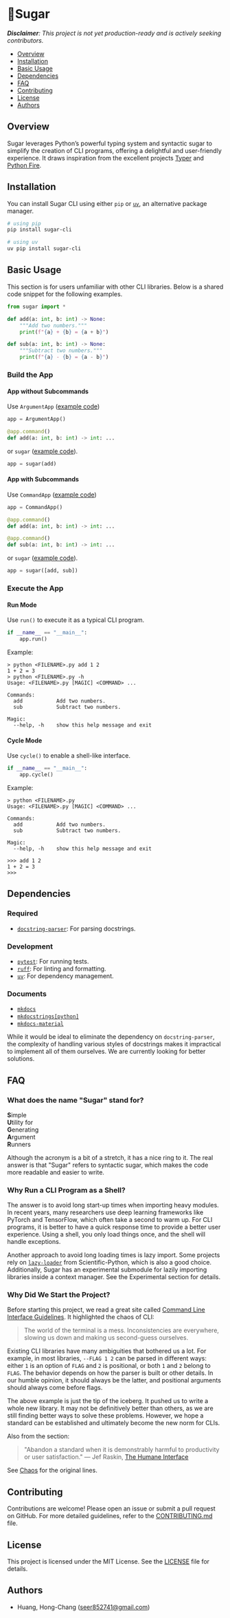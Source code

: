 # 🍬Sugar

***Disclaimer**: This project is not yet production-ready and is actively seeking contributors.*

- [Overview](#overview)
- [Installation](#installation)
- [Basic Usage](#basic-usage)
- [Dependencies](#dependencies)
- [FAQ](#faq)
- [Contributing](#contributing)
- [License](#license)
- [Authors](#authors)

## Overview

Sugar leverages Python’s powerful typing system and syntactic sugar to simplify the creation of CLI programs, offering a delightful and user-friendly experience. It draws inspiration from the excellent projects [Typer](https://github.com/fastapi/typer) and [Python Fire](https://github.com/google/python-fire).

## Installation

You can install Sugar CLI using either `pip` or [`uv`](https://github.com/astral-sh/uv), an alternative package manager.

```sh
# using pip
pip install sugar-cli

# using uv
uv pip install sugar-cli
```

## Basic Usage

This section is for users unfamiliar with other CLI libraries. Below is a shared code snippet for the following examples.

```python
from sugar import *

def add(a: int, b: int) -> None:
    """Add two numbers."""
    print(f"{a} + {b} = {a + b}")

def sub(a: int, b: int) -> None:
    """Subtract two numbers."""
    print(f"{a} - {b} = {a - b}")
```

### Build the App

#### App without Subcommands

Use `ArgumentApp` ([example code](examples/usage_argument_app.py))

```python
app = ArgumentApp()

@app.command()
def add(a: int, b: int) -> int: ...
```

or `sugar` ([example code](examples/usage_without_cmds.py)).

```python
app = sugar(add)
```

#### App with Subcommands

Use `CommandApp` ([example code](examples/usage_command_app.py))

```python
app = CommandApp()

@app.command()
def add(a: int, b: int) -> int: ...

@app.command()
def sub(a: int, b: int) -> int: ...
```

or `sugar` ([example code](examples/usage_with_cmds.py)).

```python
app = sugar([add, sub])
```

### Execute the App

#### Run Mode

Use `run()` to execute it as a typical CLI program.

```python
if __name__ == "__main__":  
    app.run()
```

Example:

```
> python <FILENAME>.py add 1 2
1 + 2 = 3
> python <FILENAME>.py -h
Usage: <FILENAME>.py [MAGIC] <COMMAND> ...

Commands:
  add           Add two numbers.
  sub           Subtract two numbers.

Magic:
  --help, -h    show this help message and exit
```

#### Cycle Mode

Use `cycle()` to enable a shell-like interface.

```python
if __name__ == "__main__":  
    app.cycle()
```

Example:

```
> python <FILENAME>.py  
Usage: <FILENAME>.py [MAGIC] <COMMAND> ...

Commands:
  add           Add two numbers.
  sub           Subtract two numbers.

Magic:
  --help, -h    show this help message and exit

>>> add 1 2
1 + 2 = 3
>>> 
```

## Dependencies

### Required

- [`docstring-parser`](https://github.com/rr-/docstring_parser): For parsing docstrings.

### Development

- [`pytest`](https://github.com/pytest-dev/pytest): For running tests.
- [`ruff`](https://github.com/astral-sh/ruff): For linting and formatting.
- [`uv`](https://github.com/astral-sh/uv): For dependency management.

### Documents

- [`mkdocs`](https://github.com/mkdocs/mkdocs)
- [`mkdocstrings[python]`](https://github.com/mkdocstrings/python)
- [`mkdocs-material`](https://github.com/squidfunk/mkdocs-material)

While it would be ideal to eliminate the dependency on `docstring-parser`, the complexity of handling various styles of docstrings makes it impractical to implement all of them ourselves. We are currently looking for better solutions.

## FAQ

### What does the name "Sugar" stand for?

**S**imple  
**U**tility for  
**G**enerating  
**A**rgument  
**R**unners

Although the acronym is a bit of a stretch, it has a nice ring to it. The real answer is that "Sugar" refers to syntactic sugar, which makes the code more readable and easier to write.

### Why Run a CLI Program as a Shell?

The answer is to avoid long start-up times when importing heavy modules. In recent years, many researchers use deep learning frameworks like PyTorch and TensorFlow, which often take a second to warm up. For CLI programs, it is better to have a quick response time to provide a better user experience. Using a shell, you only load things once, and the shell will handle exceptions.

Another approach to avoid long loading times is lazy import. Some projects rely on [`lazy-loader`](https://github.com/scientific-python/lazy-loader) from Scientific-Python, which is also a good choice. Additionally, Sugar has an experimental submodule for lazily importing libraries inside a context manager. See the Experimental section for details.

### Why Did We Start the Project?

Before starting this project, we read a great site called [Command Line Interface Guidelines](https://clig.dev). It highlighted the chaos of CLI:

> The world of the terminal is a mess. Inconsistencies are everywhere, slowing us down and making us second-guess ourselves.

Existing CLI libraries have many ambiguities that bothered us a lot. For example, in most libraries, `--FLAG 1 2` can be parsed in different ways: either `1` is an option of `FLAG` and `2` is positional, or both `1` and `2` belong to `FLAG`. The behavior depends on how the parser is built or other details. In our humble opinion, it should always be the latter, and positional arguments should always come before flags.

The above example is just the tip of the iceberg. It pushed us to write a whole new library. It may not be definitively better than others, as we are still finding better ways to solve these problems. However, we hope a standard can be established and ultimately become the new norm for CLIs.

Also from the section:

> "Abandon a standard when it is demonstrably harmful to productivity or user satisfaction." — Jef Raskin, [The Humane Interface](https://en.wikipedia.org/wiki/The_Humane_Interface)

See [Chaos](https://clig.dev/#chaos) for the original lines.

## Contributing

Contributions are welcome! Please open an issue or submit a pull request on GitHub. For more detailed guidelines, refer to the [CONTRIBUTING.md](.github/CONTRIBUTING.md) file.

## License

This project is licensed under the MIT License. See the [LICENSE](LICENSE) file for details.

## Authors

- Huang, Hong-Chang (seer852741@gmail.com)

